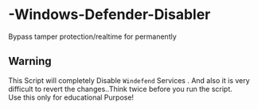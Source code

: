 # -Windows-Defender-Disabler
Bypass tamper protection/realtime for permanently

 ## Warning 
  This Script will completely Disable `Windefend` Services . And also it is very difficult to revert the changes..Think twice before you run the script.
  <br>Use this only for educational Purpose!
